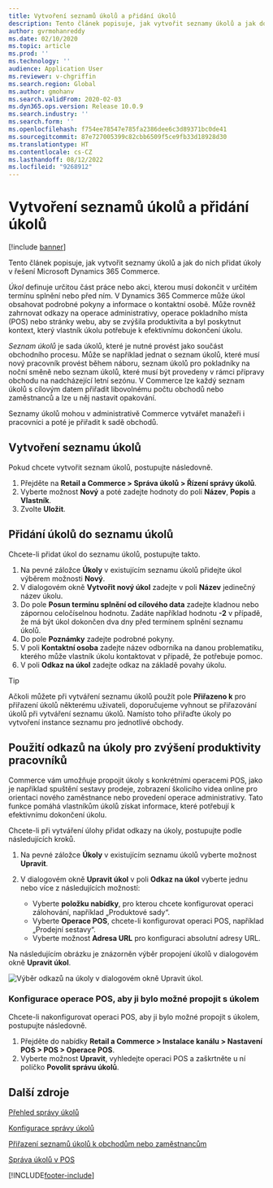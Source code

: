 ```yaml
---
title: Vytvoření seznamů úkolů a přidání úkolů
description: Tento článek popisuje, jak vytvořit seznamy úkolů a jak do nich přidat úkoly v řešení Microsoft Dynamics 365 Commerce.
author: gvrmohanreddy
ms.date: 02/10/2020
ms.topic: article
ms.prod: ''
ms.technology: ''
audience: Application User
ms.reviewer: v-chgriffin
ms.search.region: Global
ms.author: gmohanv
ms.search.validFrom: 2020-02-03
ms.dyn365.ops.version: Release 10.0.9
ms.search.industry: ''
ms.search.form: ''
ms.openlocfilehash: f754ee78547e785fa2386dee6c3d89371bc0de41
ms.sourcegitcommit: 87e727005399c82cbb6509f5ce9fb33d18928d30
ms.translationtype: HT
ms.contentlocale: cs-CZ
ms.lasthandoff: 08/12/2022
ms.locfileid: "9268912"
---
```

# <a name="create-task-lists-and-add-tasks"></a>Vytvoření seznamů úkolů a přidání úkolů

[!include [banner](includes/banner.md)]

Tento článek popisuje, jak vytvořit seznamy úkolů a jak do nich přidat úkoly v řešení Microsoft Dynamics 365 Commerce.

*Úkol* definuje určitou část práce nebo akci, kterou musí dokončit v určitém termínu splnění nebo před ním. V Dynamics 365 Commerce může úkol obsahovat podrobné pokyny a informace o kontaktní osobě. Může rovněž zahrnovat odkazy na operace administrativy, operace pokladního místa (POS) nebo stránky webu, aby se zvýšila produktivita a byl poskytnut kontext, který vlastník úkolu potřebuje k efektivnímu dokončení úkolu.

*Seznam úkolů* je sada úkolů, které je nutné provést jako součást obchodního procesu. Může se například jednat o seznam úkolů, které musí nový pracovník provést během náboru, seznam úkolů pro pokladníky na noční směně nebo seznam úkolů, které musí být provedeny v rámci přípravy obchodu na nadcházející letní sezónu. V Commerce lze každý seznam úkolů s cílovým datem přiřadit libovolnému počtu obchodů nebo zaměstnanců a lze u něj nastavit opakování.

Seznamy úkolů mohou v administrativě Commerce vytvářet manažeři i pracovníci a poté je přiřadit k sadě obchodů.

## <a name="create-a-task-list"></a>Vytvoření seznamu úkolů

Pokud chcete vytvořit seznam úkolů, postupujte následovně.

1. Přejděte na **Retail a Commerce \> Správa úkolů \> Řízení správy úkolů**.
1. Vyberte možnost **Nový** a poté zadejte hodnoty do polí **Název**, **Popis** a **Vlastník**.
1. Zvolte **Uložit**.

## <a name="add-tasks-to-a-task-list"></a>Přidání úkolů do seznamu úkolů

Chcete-li přidat úkol do seznamu úkolů, postupujte takto.
 
1. Na pevné záložce **Úkoly** v existujícím seznamu úkolů přidejte úkol výběrem možnosti **Nový**.
1. V dialogovém okně **Vytvořit nový úkol** zadejte v poli **Název** jedinečný název úkolu.
1. Do pole **Posun termínu splnění od cílového data** zadejte kladnou nebo zápornou celočíselnou hodnotu. Zadáte například hodnotu **-2** v případě, že má být úkol dokončen dva dny před termínem splnění seznamu úkolů.
1. Do pole **Poznámky** zadejte podrobné pokyny.
1. V poli **Kontaktní osoba** zadejte název odborníka na danou problematiku, kterého může vlastník úkolu kontaktovat v případě, že potřebuje pomoc.
1. V poli **Odkaz na úkol** zadejte odkaz na základě povahy úkolu.

> [!TIP]
> Ačkoli můžete při vytváření seznamu úkolů použít pole **Přiřazeno k** pro přiřazení úkolů některému uživateli, doporučujeme vyhnout se přiřazování úkolů při vytváření seznamu úkolů. Namísto toho přiřaďte úkoly po vytvoření instance seznamu pro jednotlivé obchody.

## <a name="use-task-links-to-help-improve-worker-productivity"></a>Použití odkazů na úkoly pro zvýšení produktivity pracovníků

Commerce vám umožňuje propojit úkoly s konkrétními operacemi POS, jako je například spuštění sestavy prodeje, zobrazení školicího videa online pro orientaci nového zaměstnance nebo provedení operace administrativy. Tato funkce pomáhá vlastníkům úkolů získat informace, které potřebují k efektivnímu dokončení úkolu.

Chcete-li při vytváření úlohy přidat odkazy na úkoly, postupujte podle následujících kroků.

1. Na pevné záložce **Úkoly** v existujícím seznamu úkolů vyberte možnost **Upravit**.
1. V dialogovém okně **Upravit úkol** v poli **Odkaz na úkol** vyberte jednu nebo více z následujících možností:

    - Vyberte **položku nabídky**, pro kterou chcete konfigurovat operaci zálohování, například „Produktové sady“.
    - Vyberte **Operace POS**, chcete-li konfigurovat operaci POS, například „Prodejní sestavy“.
    - Vyberte možnost **Adresa URL** pro konfiguraci absolutní adresy URL.

Na následujícím obrázku je znázorněn výběr propojení úkolů v dialogovém okně **Upravit úkol**.

![Výběr odkazů na úkoly v dialogovém okně Upravit úkol.](media/HQ-POS-Tasks-Linking.png)

### <a name="configure-a-pos-operation-so-that-it-can-be-linked-to-a-task"></a>Konfigurace operace POS, aby ji bylo možné propojit s úkolem

Chcete-li nakonfigurovat operaci POS, aby ji bylo možné propojit s úkolem, postupujte následovně.

1. Přejděte do nabídky **Retail a Commerce \> Instalace kanálu \> Nastavení POS \> POS \> Operace POS**.
1. Vyberte možnost **Upravit**, vyhledejte operaci POS a zaškrtněte u ní políčko **Povolit správu úkolů**.

## <a name="additional-resources"></a>Další zdroje

[Přehled správy úkolů](task-mgmt-overview.md)

[Konfigurace správy úkolů](task-mgmt-configure.md)

[Přiřazení seznamů úkolů k obchodům nebo zaměstnancům](task-mgmt-assign-lists.md)

[Správa úkolů v POS](task-mgmt-POS.md)


[!INCLUDE[footer-include](../includes/footer-banner.md)]
